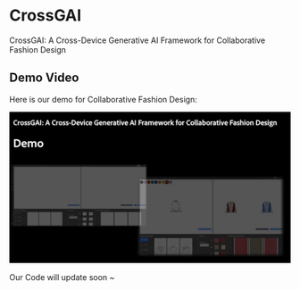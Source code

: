 # CrossGAI

CrossGAI: A Cross-Device Generative AI Framework for Collaborative Fashion Design

## Demo Video

Here is our demo for Collaborative Fashion Design: 

[![Video](https://github.com/horizonjohn/CrossGAI/blob/main/video/demo.png)](https://www.youtube.com/watch?v=UoJa98hTgEM)

Our Code will update soon ~
